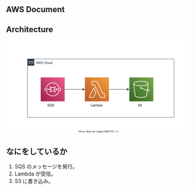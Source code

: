 ## AWS Document

## Architecture

![](./architecture.svg)

## なにをしているか

1. SQS のメッセージを発行。
1. Lambda が受信。
1. S3 に書き込み。
